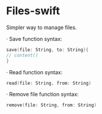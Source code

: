 # Files-swift

Simpler way to manage files.

· Save function syntax:
```swift
save(file: String, to: String){
// content()
}
```

· Read function syntax:
```swift
read(file: String, from: String)
```

· Remove file function syntax:
```swift
remove(file: String, from: String)
```
